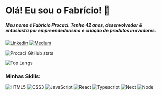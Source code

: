 # Olá! Eu sou o Fabrício! 🤚
##### Meu nome é Fabrício Procaci. Tenho 42 anos, desenvolvedor & entusiasta por empreendedorismo e criação de produtos inovadores.
[![Linkedin](https://img.shields.io/badge/LinkedIn-0077B5?style=for-the-badge&logo=linkedin&logoColor=white)](https://www.linkedin.com/in/fabricio-procaci-74a010152/) [![Medium](https://img.shields.io/badge/Medium-12100E?style=for-the-badge&logo=medium&logoColor=white)](https://medium.com/@fprocaci)

![Procaci GitHub stats](https://github-readme-stats.vercel.app/api?username=fprocaci&show_icons=true&theme=dracula)

![Top Langs](https://github-readme-stats.vercel.app/api/top-langs/?username=anuraghazra&layout=compact&theme=dracula)

### Minhas Skills:

![HTML5](https://img.shields.io/badge/HTML5-E34F26?style=for-the-badge&logo=html5&logoColor=white) ![CSS3](https://img.shields.io/badge/CSS3-1572B6?style=for-the-badge&logo=css3&logoColor=white) ![JavaScript](https://img.shields.io/badge/JavaScript-323330?style=for-the-badge&logo=javascript&logoColor=F7DF1E) ![React](https://img.shields.io/badge/React-20232A?style=for-the-badge&logo=react&logoColor=61DAFB) ![Typescript](https://img.shields.io/badge/TypeScript-007ACC?style=for-the-badge&logo=typescript&logoColor=white) ![Next](https://img.shields.io/badge/Next.js-20232A?style=for-the-badge&logo=next.js&logoColor=white) ![Node](https://img.shields.io/badge/Node.js-43853D?style=for-the-badge&logo=node.js&logoColor=white)
